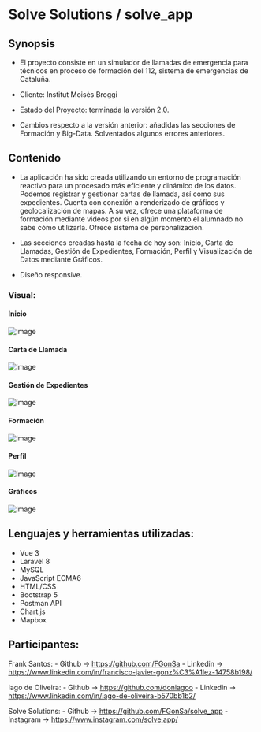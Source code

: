 # Solve Solutions / solve_app

## Synopsis

* El proyecto consiste en un simulador de llamadas de emergencia para técnicos en proceso de formación del 112, sistema de emergencias de Cataluña.

* Cliente: Institut Moisès Broggi

* Estado del Proyecto: terminada la versión 2.0.

* Cambios respecto a la versión anterior: añadidas las secciones de Formación y Big-Data. Solventados algunos errores anteriores.

## Contenido

* La aplicación ha sido creada utilizando un entorno de programación reactivo para un procesado más eficiente y dinámico de los datos. Podemos registrar y gestionar cartas de llamada, así como sus expedientes. Cuenta con conexión a renderizado de gráficos y geolocalización de mapas. A su vez, ofrece una plataforma de formación mediante videos por si en algún momento el alumnado no sabe cómo utilizarla. Ofrece sistema de personalización.

* Las secciones creadas hasta la fecha de hoy son: Inicio, Carta de Llamadas, Gestión de Expedientes, Formación, Perfil y Visualización de Datos mediante Gráficos.

* Diseño responsive.

### Visual:

#### Inicio
![image](https://user-images.githubusercontent.com/91599970/164946370-2303946e-010f-4639-aa54-3f3339ad366c.png)

#### Carta de Llamada
![image](https://user-images.githubusercontent.com/91599970/164946397-70249073-8c7c-41ab-a5fa-ea53c0a7bd24.png)

#### Gestión de Expedientes
![image](https://user-images.githubusercontent.com/91599970/164946547-962eacaa-bfe4-40e2-9742-b4225ba0dff3.png)

#### Formación
![image](https://user-images.githubusercontent.com/91599970/164946560-0304bc54-0d21-403a-a2f6-2ed33258acce.png)

#### Perfil
![image](https://user-images.githubusercontent.com/91599970/164946572-eadfebe1-ffce-46a2-ab88-1fda5d23237a.png)

#### Gráficos
![image](https://user-images.githubusercontent.com/91599970/164946578-aff03277-0444-470c-b346-5b2a16f62e83.png)



## Lenguajes y herramientas utilizadas:

* Vue 3
* Laravel 8
* MySQL
* JavaScript ECMA6
* HTML/CSS
* Bootstrap 5
* Postman API
* Chart.js
* Mapbox

## Participantes:

Frank Santos: 
    - Github -> https://github.com/FGonSa
    - Linkedin -> https://www.linkedin.com/in/francisco-javier-gonz%C3%A1lez-14758b198/

Iago de Oliveira: 
    - Github -> https://github.com/doniagoo
    - Linkedin -> https://www.linkedin.com/in/iago-de-oliveira-b570bb1b2/

Solve Solutions: 
    - Github -> https://github.com/FGonSa/solve_app
    - Instagram -> https://www.instagram.com/solve.app/
